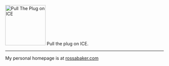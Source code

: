 <img width="128" alt="Pull The Plug on ICE" src="https://upload.wikimedia.org/wikipedia/commons/6/64/Pull_The_Plug_on_ICE.png" float="left"> Pull the plug on ICE.

<hr />

My personal homepage is at [rossabaker.com](https://rossabaker.com/)
